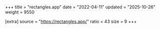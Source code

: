 +++
title = "rectangles.app"
date = "2022-04-11"
updated = "2025-10-26"
weight = 9550

[extra]
source = "https://rectangles.app/"
ratio = 43
size = 9
+++
